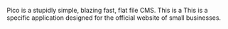 Pico is a stupidly simple, blazing fast, flat file CMS. This is a This is a specific application designed for the official website of small businesses.
